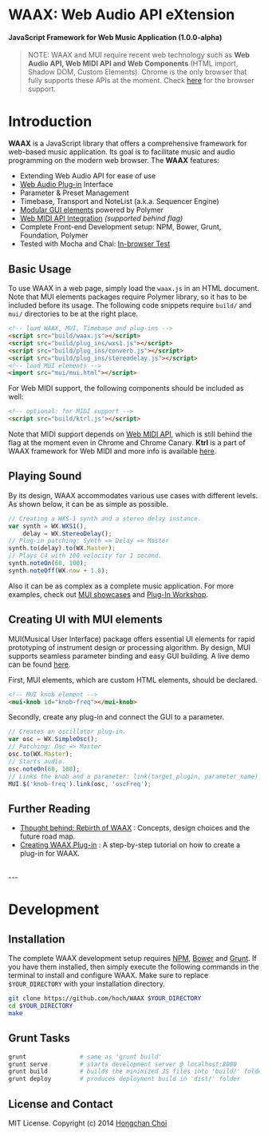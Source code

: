 # WAAX: Web Audio API eXtension

#### JavaScript Framework for Web Music Application (1.0.0-alpha)

> NOTE: WAAX and MUI require recent web technology such as __Web Audio API, Web MIDI API and Web Components__ (HTML import, Shadow DOM, Custom Elements). Chrome is the only browser that fully supports these APIs at the moment. Check [here](http://caniuse.com/#search=Component) for the browser support.


<!-- travis build image -->


# Introduction

__WAAX__ is a JavaScript library that offers a comprehensive framework for web-based music application. Its goal is to facilitate music and audio programming on the modern web browser. The __WAAX__ features:

- Extending Web Audio API for ease of use
- [Web Audio Plug-in](https://ccrma.stanford.edu/~hongchan/posts/creating-waax-plugin/) Interface
- Parameter & Preset Management
- Timebase, Transport and NoteList (a.k.a. Sequencer Engine)
- [Modular GUI elements](http://hoch.github.io/WAAX/mui/) powered by Polymer
- [Web MIDI API Integration](https://github.com/hoch/Ktrl) _(supported behind flag)_
- Complete Front-end Development setup: NPM, Bower, Grunt, Foundation, Polymer
- Tested with Mocha and Chai: [In-browser Test](http://hoch.github.io/WAAX/test/)

<!-- ### [Play WAAX!](http://playwaax.appspot.com)
You can find playable demos and examples at [PlayWAAX](http://playwaax.appspot.com).
 -->

## Basic Usage

To use WAAX in a web page, simply load the `waax.js` in an HTML document. Note that MUI elements packages require Polymer library, so it has to be included before its usage. The following code snippets require `build/` and `mui/` directories to be at the right place.

~~~html
<!-- load WAAX, MUI, Timebase and plug-ins -->
<script src="build/waax.js"></script>
<script src="build/plug_ins/wxs1.js"></script>
<script src="build/plug_ins/converb.js"></script>
<script src="build/plug_ins/stereodelay.js"></script>
<!-- load MUI elements -->
<import src="mui/mui.html"></script>
~~~

For Web MIDI support, the following components should be included as well:

~~~html
<!-- optional: for MIDI support -->
<script src="build/ktrl.js"></script>
~~~

Note that MIDI support depends on [Web MIDI API](http://www.w3.org/TR/webmidi/), which is still behind the flag at the moment even in Chrome and Chrome Canary. __Ktrl__ is a part of WAAX framework for Web MIDI and more info is available [here](https://github.com/hoch/Ktrl).


## Playing Sound

By its design, WAAX accommodates various use cases with different levels. As shown below, it can be as simple as possible.

~~~javascript
// Creating a WXS-1 synth and a stereo delay instance.
var synth = WX.WXS1(),
    delay = WX.StereoDelay();
// Plug-in patching: Synth => Delay => Master
synth.to(delay).to(WX.Master);
// Plays C4 with 100 velocity for 1 second.
synth.noteOn(60, 100);
synth.noteOff(WX.now + 1.0);
~~~

Also it can be as complex as a complete music application. For more examples, check out [MUI showcases](http://hoch.github.io/WAAX/mui/) and [Plug-In Workshop](http://hoch.github.io/WAAX/examples/workshop/).


## Creating UI with MUI elements

MUI(Musical User Interface) package offers essential UI elements for rapid prototyping of instrument design or processing algorithm. By design, MUI supports seamless parameter binding and easy GUI building. A live demo can be found [here](http://hoch.github.io/WAAX/examples/hellowaax/).

First, MUI elements, which are custom HTML elements, should be declared.

~~~html
<!-- MUI knob element -->
<mui-knob id="knob-freq"></mui-knob>
~~~

Secondly, create any plug-in and connect the GUI to a parameter.

~~~javascript
// Creates an oscillator plug-in.
var osc = WX.SimpleOsc();
// Patching: Osc => Master
osc.to(WX.Master);
// Starts audio.
osc.noteOn(60, 100);
// Links the knob and a parameter: link(target_plugin, parameter_name)
MUI.$('knob-freq').link(osc, 'oscFreq');
~~~


## Further Reading

- [Thought behind: Rebirth of WAAX](https://ccrma.stanford.edu/~hongchan/posts/thoughts-behind-rebirth-of-waax/) : Concepts, design choices and the future road map.
- [Creating WAAX Plug-in](https://ccrma.stanford.edu/~hongchan/posts/creating-waax-plugin/) : A step-by-step tutorial on how to create a plug-in for WAAX.

<br>
---
<br>


# Development


## Installation

The complete WAAX development setup requires [NPM](http://nodejs.org/), [Bower](http://bower.io/) and [Grunt](http://gruntjs.com/). If you have them installed, then simply execute the following commands in the terminal to install and configure WAAX. Make sure to replace `$YOUR_DIRECTORY` with your installation directory.

~~~bash
git clone https://github.com/hoch/WAAX $YOUR_DIRECTORY
cd $YOUR_DIRECTORY
make
~~~


## Grunt Tasks

~~~bash
grunt               # same as 'grunt build'
grunt serve         # starts development server @ localhost:8000
grunt build         # builds the minimized JS files into 'build/' folder
grunt deploy        # produces deployment build in 'dist/' folder
~~~


## License and Contact

MIT License. Copyright (c) 2014 [Hongchan Choi](https://ccrma.stanford.edu/~hongchan)